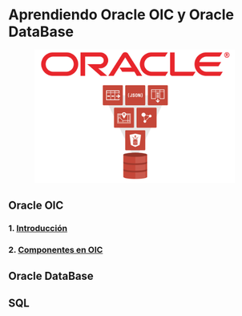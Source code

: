 # Aprendiendo Oracle OIC y Oracle DataBase

<div align="center">
    <img src="./IMG/portada.png" alt="oic" width="400">
</div>

## Oracle OIC

### 1. <a href="./OIC/1_Introduccion.md">Introducción</a>

### 2. <a href="./OIC/2_Componentes.md">Componentes en OIC</a>

## Oracle DataBase

## SQL